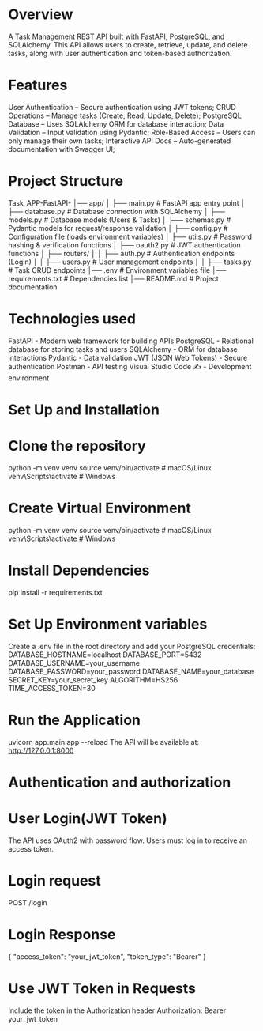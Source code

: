 # Overview
A Task Management REST API built with FastAPI, PostgreSQL, and SQLAlchemy. This API allows users to create, retrieve, update, and delete tasks, along with user authentication and token-based authorization.
# Features
 User Authentication – Secure authentication using JWT tokens;
 CRUD Operations – Manage tasks (Create, Read, Update, Delete);
 PostgreSQL Database – Uses SQLAlchemy ORM for database interaction;
 Data Validation – Input validation using Pydantic;
 Role-Based Access – Users can only manage their own tasks;
 Interactive API Docs – Auto-generated documentation with Swagger UI;
# Project Structure
 Task_APP-FastAPI-
│── app/
│   ├── main.py          # FastAPI app entry point
│   ├── database.py      # Database connection with SQLAlchemy
│   ├── models.py        # Database models (Users & Tasks)
│   ├── schemas.py       # Pydantic models for request/response validation
│   ├── config.py        # Configuration file (loads environment variables)
│   ├── utils.py         # Password hashing & verification functions
│   ├── oauth2.py        # JWT authentication functions
│   ├── routers/
│   │   ├── auth.py      # Authentication endpoints (Login)
│   │   ├── users.py     # User management endpoints
│   │   ├── tasks.py     # Task CRUD endpoints
│── .env                 # Environment variables file
│── requirements.txt      # Dependencies list
│── README.md             # Project documentation
# Technologies used
FastAPI  - Modern web framework for building APIs
PostgreSQL  - Relational database for storing tasks and users
SQLAlchemy  - ORM for database interactions
Pydantic  - Data validation
JWT (JSON Web Tokens)  - Secure authentication
Postman  - API testing
Visual Studio Code ✍ - Development environment
# Set Up and Installation 
# Clone the repository
python -m venv venv
source venv/bin/activate   # macOS/Linux
venv\Scripts\activate      # Windows
# Create Virtual Environment 
python -m venv venv
source venv/bin/activate   # macOS/Linux
venv\Scripts\activate      # Windows
# Install Dependencies
pip install -r requirements.txt
# Set Up Environment variables
Create a .env file in the root directory and add your PostgreSQL credentials:
DATABASE_HOSTNAME=localhost
DATABASE_PORT=5432
DATABASE_USERNAME=your_username
DATABASE_PASSWORD=your_password
DATABASE_NAME=your_database
SECRET_KEY=your_secret_key
ALGORITHM=HS256
TIME_ACCESS_TOKEN=30
# Run the Application
uvicorn app.main:app --reload
The API will be available at:
 http://127.0.0.1:8000
# Authentication and authorization 
# User Login(JWT Token)
The API uses OAuth2 with password flow.
Users must log in to receive an access token.
# Login request
POST /login
# Login Response
{
  "access_token": "your_jwt_token",
  "token_type": "Bearer"
}
# Use JWT Token in Requests
Include the token in the Authorization header
Authorization: Bearer your_jwt_token


